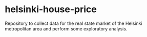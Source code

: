 # helsinki-house-price
Repository to collect data for the real state market of the Helsinki metropolitan area and perform some exploratory analysis.
